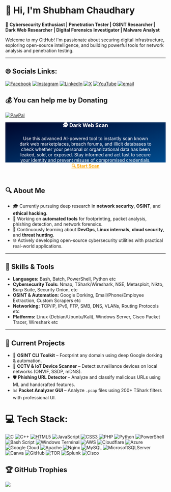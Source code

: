 # 👋 Hi, I'm Shubham Chaudhary

🎯 **Cybersecurity Enthusiast | Penetration Tester | OSINT Researcher | Dark Web Researcher | Digital Forensics Investigator | Malware Analyst**

Welcome to my GitHub! I'm passionate about securing digital infrastructure, exploring open-source intelligence, and building powerful tools for network analysis and penetration testing.

---

## 🌐 Socials Links:
[![Facebook](https://img.shields.io/badge/Facebook-%231877F2.svg?logo=Facebook&logoColor=white)](https://facebook.com/sonu.dogra.359) [![Instagram](https://img.shields.io/badge/Instagram-%23E4405F.svg?logo=Instagram&logoColor=white)](https://instagram.com/xpert4cyber) [![LinkedIn](https://img.shields.io/badge/LinkedIn-%230077B5.svg?logo=linkedin&logoColor=white)](https://linkedin.com/in/shubham-chaudhary-6360561b9) [![X](https://img.shields.io/badge/X-black.svg?logo=X&logoColor=white)](https://x.com/Xpert4Cyber) [![YouTube](https://img.shields.io/badge/YouTube-%23FF0000.svg?logo=YouTube&logoColor=white)](https://youtube.com/@Tutorials4Cyber) [![email](https://img.shields.io/badge/Email-D14836?logo=gmail&logoColor=white)](mailto:xpert4cyber@gmail.com) 

## 💰 You can help me by Donating
  [![PayPal](https://img.shields.io/badge/PayPal-00457C?style=for-the-badge&logo=paypal&logoColor=white)](https://paypal.me/Chaudhary699) 

<div align="center">
  <svg width="100%" height="150px" viewBox="0 0 800 200" xmlns="http://www.w3.org/2000/svg" preserveAspectRatio="none">
    <defs>
      <linearGradient id="grad1" x1="0%" y1="0%" x2="100%" y2="100%">
        <stop offset="0%" stop-color="#000428">
          <animate attributeName="stop-color" values="#000428; #004e92; #000428" dur="6s" repeatCount="indefinite" />
        </stop>
        <stop offset="100%" stop-color="#004e92">
          <animate attributeName="stop-color" values="#004e92; #000428; #004e92" dur="6s" repeatCount="indefinite" />
        </stop>
      </linearGradient>
    </defs>
    <rect width="100%" height="100%" fill="url(#grad1)" />
  </svg>

  <div style="margin-top: -170px; padding: 20px; color: white;">
    <h3>🕵️ Dark Web Scan</h3>
    <p style="max-width: 90%; margin: auto;">
      Use this advanced AI-powered tool to instantly scan known dark web marketplaces, breach forums, and illicit databases to check whether your personal or organizational data has been leaked, sold, or exposed. Stay informed and act fast to secure your identity and prevent misuse of compromised credentials.
    </p>
    <a href="https://haveibeenpwned.com/" target="_blank" style="color: orange; font-weight: bold;">🔍 Start Scan</a>
  </div>
</div>

## 🔍 About Me

- 🎓 Currently pursuing deep research in **network security**, **OSINT**, and **ethical hacking**.
- 💼 Working on **automated tools** for footprinting, packet analysis, phishing detection, and network forensics.
- 🧠 Continuously learning about **DevOps**, **Linux internals**, **cloud security**, and **threat hunting**.
- 🌐 Actively developing open-source cybersecurity utilities with practical real-world applications.

---

## 🧰 Skills & Tools

- **Languages:** Bash, Batch, PowerShell, Python etc
- **Cybersecurity Tools:** Nmap, TShark/Wireshark, NSE, Metasploit, Nikto, Burp Suite, Security Onion,  etc
- **OSINT & Automation:** Google Dorking, Email/Phone/Employee Extraction, Custom Scrapers etc
- **Networking:** TCP/IP, IPv6, FTP, SMB, DNS, VLANs, Routing Protocols etc
- **Platforms:** Linux (Debian/Ubuntu/Kali), Windows Server, Cisco Packet Tracer, Wireshark etc

---

## 🧪 Current Projects

- 🔎 **OSINT CLI Toolkit** – Footprint any domain using deep Google dorking & automation.
- 📡 **CCTV & IoT Device Scanner** – Detect surveillance devices on local networks (ONVIF, SSDP, mDNS).
- 🛡️ **Phishing URL Detector** – Analyze and classify malicious URLs using ML and handcrafted features.
- 📊 **Packet Analyzer GUI** – Analyze `.pcap` files using 200+ TShark filters with professional UI.

# 💻 Tech Stack:
![C](https://img.shields.io/badge/c-%2300599C.svg?style=for-the-badge&logo=c&logoColor=white) ![C++](https://img.shields.io/badge/c++-%2300599C.svg?style=for-the-badge&logo=c%2B%2B&logoColor=white) ![HTML5](https://img.shields.io/badge/html5-%23E34F26.svg?style=for-the-badge&logo=html5&logoColor=white) ![JavaScript](https://img.shields.io/badge/javascript-%23323330.svg?style=for-the-badge&logo=javascript&logoColor=%23F7DF1E) ![CSS3](https://img.shields.io/badge/css3-%231572B6.svg?style=for-the-badge&logo=css3&logoColor=white) ![PHP](https://img.shields.io/badge/php-%23777BB4.svg?style=for-the-badge&logo=php&logoColor=white) ![Python](https://img.shields.io/badge/python-3670A0?style=for-the-badge&logo=python&logoColor=ffdd54) ![PowerShell](https://img.shields.io/badge/PowerShell-%235391FE.svg?style=for-the-badge&logo=powershell&logoColor=white) ![Bash Script](https://img.shields.io/badge/bash_script-%23121011.svg?style=for-the-badge&logo=gnu-bash&logoColor=white) ![Windows Terminal](https://img.shields.io/badge/Windows%20Terminal-%234D4D4D.svg?style=for-the-badge&logo=windows-terminal&logoColor=white) ![AWS](https://img.shields.io/badge/AWS-%23FF9900.svg?style=for-the-badge&logo=amazon-aws&logoColor=white) ![Cloudflare](https://img.shields.io/badge/Cloudflare-F38020?style=for-the-badge&logo=Cloudflare&logoColor=white) ![Azure](https://img.shields.io/badge/azure-%230072C6.svg?style=for-the-badge&logo=microsoftazure&logoColor=white) ![Google Cloud](https://img.shields.io/badge/GoogleCloud-%234285F4.svg?style=for-the-badge&logo=google-cloud&logoColor=white) ![Apache](https://img.shields.io/badge/apache-%23D42029.svg?style=for-the-badge&logo=apache&logoColor=white) ![Nginx](https://img.shields.io/badge/nginx-%23009639.svg?style=for-the-badge&logo=nginx&logoColor=white) ![MySQL](https://img.shields.io/badge/mysql-4479A1.svg?style=for-the-badge&logo=mysql&logoColor=white) ![MicrosoftSQLServer](https://img.shields.io/badge/Microsoft%20SQL%20Server-CC2927?style=for-the-badge&logo=microsoft%20sql%20server&logoColor=white) ![Canva](https://img.shields.io/badge/Canva-%2300C4CC.svg?style=for-the-badge&logo=Canva&logoColor=white) ![GitHub](https://img.shields.io/badge/github-%23121011.svg?style=for-the-badge&logo=github&logoColor=white) ![TOR](https://img.shields.io/badge/tor-%237E4798.svg?style=for-the-badge&logo=tor-project&logoColor=white) ![Splunk](https://img.shields.io/badge/splunk-%23000000.svg?style=for-the-badge&logo=splunk&logoColor=white) ![Cisco](https://img.shields.io/badge/cisco-%23049fd9.svg?style=for-the-badge&logo=cisco&logoColor=black)

## 🏆 GitHub Trophies
![](https://github-profile-trophy.vercel.app/?username=Xpert4Cyber&theme=radical&no-frame=false&no-bg=true&margin-w=4)

